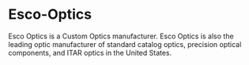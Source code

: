Esco-Optics
===========

Esco Optics is a Custom Optics manufacturer. Esco Optics is also the leading optic manufacturer of standard catalog optics, precision optical components, and ITAR optics in the United States.
